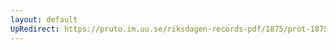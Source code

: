 ```yaml
---
layout: default
UpRedirect: https://pruto.im.uu.se/riksdagen-records-pdf/1875/prot-1875--fk--005/prot-1875--fk--005_014.pdf
---
```


